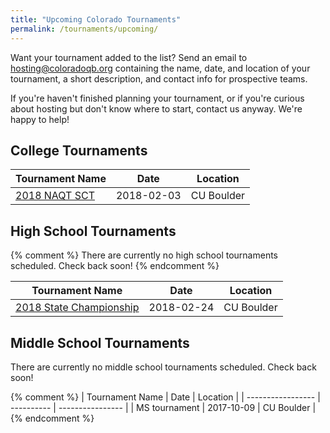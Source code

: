 ```yaml
---
title: "Upcoming Colorado Tournaments"
permalink: /tournaments/upcoming/
---
```


Want your tournament added to the list? Send an email to
<hosting@coloradoqb.org> containing the name, date, and location of
your tournament, a short description, and contact info for prospective
teams.

If you're haven't finished planning your tournament, or if you're curious about
hosting but don't know where to start, contact us anyway. We're happy to help!

## College Tournaments

| Tournament Name   | Date       | Location         |
| ----------------- | ---------- | ---------------- |
| [2018 NAQT SCT](http://www.hsquizbowl.org/forums/viewtopic.php?f=8&t=20728) | 2018-02-03 | CU Boulder |

## High School Tournaments

{% comment %}
There are currently no high school tournaments scheduled. Check back soon!
{% endcomment %}

| Tournament Name   | Date       | Location         |
| ----------------- | ---------- | ---------------- |
| [2018 State Championship](http://www.hsquizbowl.org/forums/viewtopic.php?f=1&t=20924) | 2018-02-24 | CU Boulder |

## Middle School Tournaments

There are currently no middle school tournaments scheduled. Check back soon!

{% comment %}
| Tournament Name   | Date       | Location         |
| ----------------- | ---------- | ---------------- |
| MS tournament     | 2017-10-09 | CU Boulder       |
{% endcomment %}
